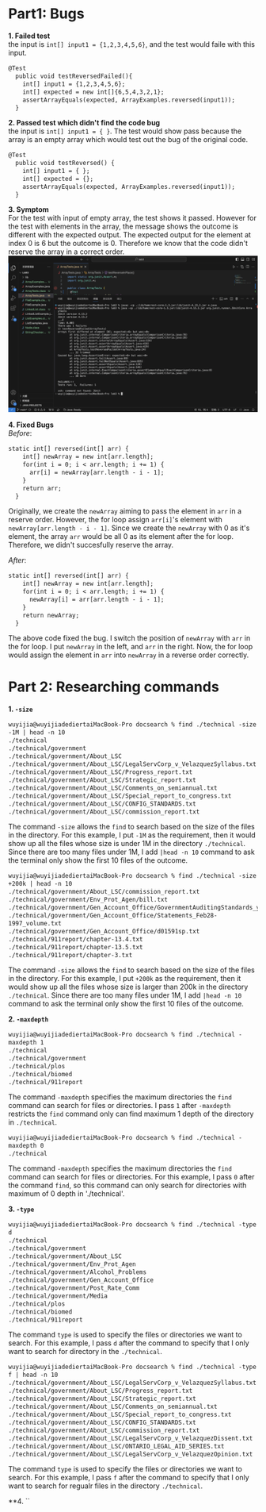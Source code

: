 # Part1: Bugs
**1. Failed test** <br>
the input is `int[] input1 = {1,2,3,4,5,6}`, and the test would faile with this input. <br>
```
@Test 
  public void testReversedFailed(){
    int[] input1 = {1,2,3,4,5,6};
    int[] expected = new int[]{6,5,4,3,2,1};
    assertArrayEquals(expected, ArrayExamples.reversed(input1));
  }
```
**2. Passed test which didn't find the code bug** <br>
the input is `int[] input1 = { }`. The test would show pass because the array is an empty array which would test out the bug of the original code. <br>
```
@Test
  public void testReversed() {
    int[] input1 = { };
    int[] expected = {};
    assertArrayEquals(expected, ArrayExamples.reversed(input1));
  }
```
**3. Symptom** <br>
For the test with input of empty array, the test shows it passed. However for the test with elements in the array, the message shows the outcome is different with the expected output. The expected output for the element at index 0 is 6 but the outcome is 0. Therefore we know that the code didn't reserve the array in a correct order. <br>
![image](Labreport3symptom.png) <br>

**4. Fixed Bugs** <br>
*Before*: <br>
```
static int[] reversed(int[] arr) {
    int[] newArray = new int[arr.length];
    for(int i = 0; i < arr.length; i += 1) {
      arr[i] = newArray[arr.length - i - 1];
    }
    return arr;
  }
```
Originally, we create the `newArray` aiming to pass the element in `arr` in a reserve order. However, the for loop assign `arr[i]`'s element with `newArray[arr.length - i - 1]`. Since we create the `newArray` with 0 as it's element, the array `arr` would be all 0 as its element after the for loop. Therefore, we didn't succesfully reserve the array. <br>

*After*: <br>
```
static int[] reversed(int[] arr) {
    int[] newArray = new int[arr.length];
    for(int i = 0; i < arr.length; i += 1) {
      newArray[i] = arr[arr.length - i - 1];
    }
    return newArray;
  }
```
The above code fixed the bug. I switch the position of `newArray` with `arr` in the for loop. I put `newArray` in the left, and `arr` in the right. Now, the for loop would assign the element in `arr` into `newArray` in a reverse order correctly. <br>

# Part 2: Researching commands <br>
**1. `-size`**
```
wuyijia@wuyijiadediertaiMacBook-Pro docsearch % find ./technical -size -1M | head -n 10
./technical
./technical/government
./technical/government/About_LSC
./technical/government/About_LSC/LegalServCorp_v_VelazquezSyllabus.txt
./technical/government/About_LSC/Progress_report.txt
./technical/government/About_LSC/Strategic_report.txt
./technical/government/About_LSC/Comments_on_semiannual.txt
./technical/government/About_LSC/Special_report_to_congress.txt
./technical/government/About_LSC/CONFIG_STANDARDS.txt
./technical/government/About_LSC/commission_report.txt
```
The command `-size` allows the `find` to search based on the size of the files in the directory. For this example, I put `-1M` as the requirement, then it would show up all the files whose size is under 1M in the directory `./technical`. Since there are too many files under 1M, I add `|head -n 10` command to ask the terminal only show the first 10 files of the outcome. <br>

```
wuyijia@wuyijiadediertaiMacBook-Pro docsearch % find ./technical -size +200k | head -n 10
./technical/government/About_LSC/commission_report.txt
./technical/government/Env_Prot_Agen/bill.txt
./technical/government/Gen_Account_Office/GovernmentAuditingStandards_yb2002ed.txt
./technical/government/Gen_Account_Office/Statements_Feb28-1997_volume.txt
./technical/government/Gen_Account_Office/d01591sp.txt
./technical/911report/chapter-13.4.txt
./technical/911report/chapter-13.5.txt
./technical/911report/chapter-3.txt
```
The command `-size` allows the `find` to search based on the size of the files in the directory. For this example, I put `+200k` as the requirement, then it would show up all the files whose size is larger than 200k in the directory `./technical`. Since there are too many files under 1M, I add `|head -n 10` command to ask the terminal only show the first 10 files of the outcome. <br>

**2. `-maxdepth`**
```
wuyijia@wuyijiadediertaiMacBook-Pro docsearch % find ./technical -maxdepth 1
./technical
./technical/government
./technical/plos
./technical/biomed
./technical/911report
```
The command `-maxdepth` specifies the maximum directories the `find` command can search for files or directories. I pass `1` after `-maxdepth` restricts the `find` command only can find maximum 1 depth of the directory in `./technical`. <br>
```
wuyijia@wuyijiadediertaiMacBook-Pro docsearch % find ./technical -maxdepth 0
./technical
```
The command `-maxdepth` specifies the maximum directories the `find` command can search for files or directories. For this example, I pass `0` after the command `find`, so this command can only search for directories with maximum of 0 depth in './technical'. <br>

**3. `-type`**
```
wuyijia@wuyijiadediertaiMacBook-Pro docsearch % find ./technical -type d  
./technical
./technical/government
./technical/government/About_LSC
./technical/government/Env_Prot_Agen
./technical/government/Alcohol_Problems
./technical/government/Gen_Account_Office
./technical/government/Post_Rate_Comm
./technical/government/Media
./technical/plos
./technical/biomed
./technical/911report
```
The command `type` is used to specify the files or directories we want to search. For this example, I pass `d` after the command to specify that I only want to search for directory in the `./technical`. <br>

```
wuyijia@wuyijiadediertaiMacBook-Pro docsearch % find ./technical -type f | head -n 10
./technical/government/About_LSC/LegalServCorp_v_VelazquezSyllabus.txt
./technical/government/About_LSC/Progress_report.txt
./technical/government/About_LSC/Strategic_report.txt
./technical/government/About_LSC/Comments_on_semiannual.txt
./technical/government/About_LSC/Special_report_to_congress.txt
./technical/government/About_LSC/CONFIG_STANDARDS.txt
./technical/government/About_LSC/commission_report.txt
./technical/government/About_LSC/LegalServCorp_v_VelazquezDissent.txt
./technical/government/About_LSC/ONTARIO_LEGAL_AID_SERIES.txt
./technical/government/About_LSC/LegalServCorp_v_VelazquezOpinion.txt
```
The command `type` is used to specify the files or directories we want to search. For this example, I pass `f` after the command to specify that I only want to search for regualr files in the directory `./technical`. <br>

**4. ``







